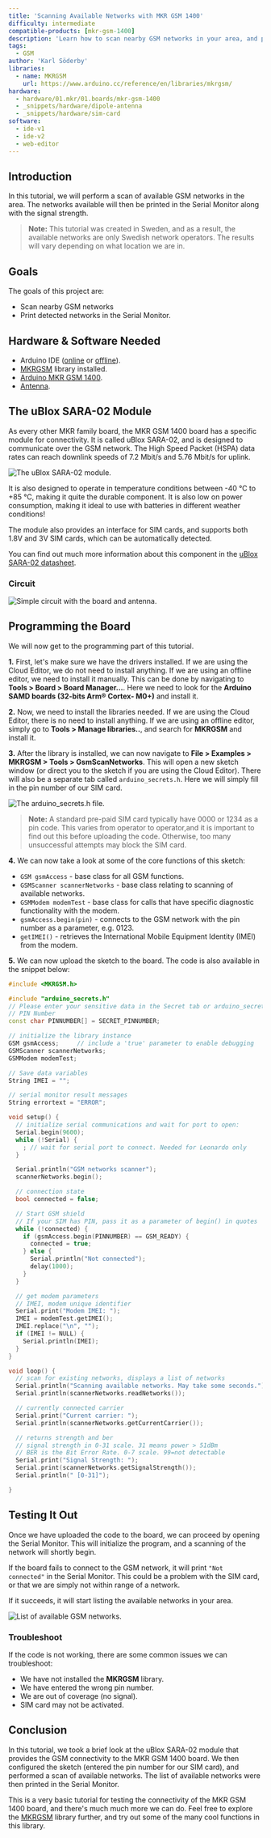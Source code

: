 ```yaml
---
title: 'Scanning Available Networks with MKR GSM 1400'
difficulty: intermediate
compatible-products: [mkr-gsm-1400]
description: 'Learn how to scan nearby GSM networks in your area, and print them out in the Serial Monitor.'
tags:
  - GSM
author: 'Karl Söderby'
libraries: 
  - name: MKRGSM
    url: https://www.arduino.cc/reference/en/libraries/mkrgsm/
hardware:
  - hardware/01.mkr/01.boards/mkr-gsm-1400
  - _snippets/hardware/dipole-antenna
  - _snippets/hardware/sim-card
software:
  - ide-v1
  - ide-v2
  - web-editor
---
```


## Introduction 

In this tutorial, we will perform a scan of available GSM networks in the area. The networks available will then be printed in the Serial Monitor along with the signal strength. 

>**Note:** This tutorial was created in Sweden, and as a result, the available networks are only Swedish network operators. The results will vary depending on what location we are in. 

## Goals

The goals of this project are:

- Scan nearby GSM networks
- Print detected networks in the Serial Monitor.

## Hardware & Software Needed

- Arduino IDE ([online](https://create.arduino.cc/) or [offline](https://www.arduino.cc/en/main/software)).
- [MKRGSM](https://www.arduino.cc/en/Reference/GSM) library installed.
- [Arduino MKR GSM 1400](https://store.arduino.cc/mkr-gsm-1400).
- [Antenna](https://store.arduino.cc/antenna).

## The uBlox SARA-02 Module

As every other MKR family board, the MKR GSM 1400 board has a specific module for connectivity. It is called uBlox SARA-02, and is designed to communicate over the GSM network. The High Speed Packet (HSPA) data rates can reach downlink speeds of 7.2 Mbit/s and 5.76 Mbit/s for uplink. 

![The uBlox SARA-02 module.](assets/MKRGSM_T2_IMG00.png)

It is also designed to operate in temperature conditions between -40 °C to +85 °C, making it quite the durable component. It is also low on power consumption, making it ideal to use with batteries in different weather conditions!

The module also provides an interface for SIM cards, and supports both 1.8V and 3V SIM cards, which can be automatically detected. 

You can find out much more information about this component in the <a href="https://www.u-blox.com/sites/default/files/SARA-U2_DataSheet_UBX-13005287.pdf" target="_blank">uBlox SARA-02 datasheet</a>.

### Circuit

![Simple circuit with the board and antenna.](assets/MKRGSM_T2_IMG01.png)

## Programming the Board

We will now get to the programming part of this tutorial. 

**1.** First, let's make sure we have the drivers installed. If we are using the Cloud Editor, we do not need to install anything. If we are using an offline editor, we need to install it manually. This can be done by navigating to **Tools > Board > Board Manager...**. Here we need to look for the **Arduino SAMD boards (32-bits Arm® Cortex- M0+)** and install it. 

**2.** Now, we need to install the libraries needed. If we are using the Cloud Editor, there is no need to install anything. If we are using an offline editor, simply go to **Tools > Manage libraries..**, and search for **MKRGSM** and install it.

**3.** After the library is installed, we can now navigate to **File > Examples > MKRGSM > Tools > GsmScanNetworks**. This will open a new sketch window (or direct you to the sketch if you are using the Cloud Editor). There will also be a separate tab called `arduino_secrets.h`. Here we will simply fill in the pin number of our SIM card. 

![The arduino_secrets.h file.](assets/SECRET_TAB.png)

>**Note:** A standard pre-paid SIM card typically have 0000 or 1234 as a pin code. This varies from operator to operator,and it is important to find out this before uploading the code. Otherwise, too many unsuccessful attempts may block the SIM card.

**4.** We can now take a look at some of the core functions of this sketch:

- `GSM gsmAccess` - base class for all GSM functions.
- `GSMScanner scannerNetworks` - base class relating to scanning of available networks.
- `GSMModem modemTest` - base class for calls that have specific diagnostic functionality with the modem.
- `gsmAccess.begin(pin)` - connects to the GSM network with the pin number as a parameter, e.g. 0123.
- `getIMEI()` - retrieves the International Mobile Equipment Identity (IMEI) from the modem.

**5.** We can now upload the sketch to the board. The code is also available in the snippet below:

```cpp
#include <MKRGSM.h>

#include "arduino_secrets.h" 
// Please enter your sensitive data in the Secret tab or arduino_secrets.h
// PIN Number
const char PINNUMBER[] = SECRET_PINNUMBER;

// initialize the library instance
GSM gsmAccess;     // include a 'true' parameter to enable debugging
GSMScanner scannerNetworks;
GSMModem modemTest;

// Save data variables
String IMEI = "";

// serial monitor result messages
String errortext = "ERROR";

void setup() {
  // initialize serial communications and wait for port to open:
  Serial.begin(9600);
  while (!Serial) {
    ; // wait for serial port to connect. Needed for Leonardo only
  }

  Serial.println("GSM networks scanner");
  scannerNetworks.begin();

  // connection state
  bool connected = false;

  // Start GSM shield
  // If your SIM has PIN, pass it as a parameter of begin() in quotes
  while (!connected) {
    if (gsmAccess.begin(PINNUMBER) == GSM_READY) {
      connected = true;
    } else {
      Serial.println("Not connected");
      delay(1000);
    }
  }

  // get modem parameters
  // IMEI, modem unique identifier
  Serial.print("Modem IMEI: ");
  IMEI = modemTest.getIMEI();
  IMEI.replace("\n", "");
  if (IMEI != NULL) {
    Serial.println(IMEI);
  }
}

void loop() {
  // scan for existing networks, displays a list of networks
  Serial.println("Scanning available networks. May take some seconds.");
  Serial.println(scannerNetworks.readNetworks());

  // currently connected carrier
  Serial.print("Current carrier: ");
  Serial.println(scannerNetworks.getCurrentCarrier());

  // returns strength and ber
  // signal strength in 0-31 scale. 31 means power > 51dBm
  // BER is the Bit Error Rate. 0-7 scale. 99=not detectable
  Serial.print("Signal Strength: ");
  Serial.print(scannerNetworks.getSignalStrength());
  Serial.println(" [0-31]");

}
```

## Testing It Out

Once we have uploaded the code to the board, we can proceed by opening the Serial Monitor. This will initialize the program, and a scanning of the network will shortly begin. 

If the board fails to connect to the GSM network, it will print `"Not connected"` in the Serial Monitor. This could be a problem with the SIM card, or that we are simply not within range of a network.

If it succeeds, it will start listing the available networks in your area.

![List of available GSM networks.](assets/MKRGSM_T2_IMG02.png)

### Troubleshoot

If the code is not working, there are some common issues we can troubleshoot:

- We have not installed the **MKRGSM** library.
- We have entered the wrong pin number.
- We are out of coverage (no signal).
- SIM card may not be activated.

## Conclusion

In this tutorial, we took a brief look at the uBlox SARA-02 module that provides the GSM connectivity to the MKR GSM 1400 board. We then configured the sketch (entered the pin number for our SIM card), and performed a scan of available networks. The list of available networks were then printed in the Serial Monitor.

This is a very basic tutorial for testing the connectivity of the MKR GSM 1400 board, and there's much much more we can do. Feel free to explore the [MKRGSM](https://www.arduino.cc/en/Reference/GSM) library further, and try out some of the many cool functions in this library.

